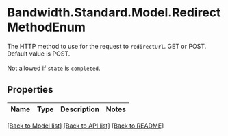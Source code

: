 # Bandwidth.Standard.Model.RedirectMethodEnum
The HTTP method to use for the request to `redirectUrl`. GET or POST. Default value is POST.<br><br>Not allowed if `state` is `completed`.

## Properties

Name | Type | Description | Notes
------------ | ------------- | ------------- | -------------

[[Back to Model list]](../README.md#documentation-for-models) [[Back to API list]](../README.md#documentation-for-api-endpoints) [[Back to README]](../README.md)

